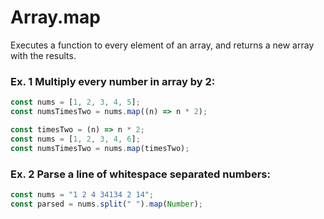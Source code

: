 # Array.map

Executes a function to every element of an array, and returns a new array with the results.

### Ex. 1 Multiply every number in array by 2:

```js
const nums = [1, 2, 3, 4, 5];
const numsTimesTwo = nums.map((n) => n * 2);
```

```js
const timesTwo = (n) => n * 2;
const nums = [1, 2, 3, 4, 6];
const numsTimesTwo = nums.map(timesTwo);
```

### Ex. 2 Parse a line of whitespace separated numbers:

```js
const nums = "1 2 4 34134 2 14";
const parsed = nums.split(" ").map(Number);
```
